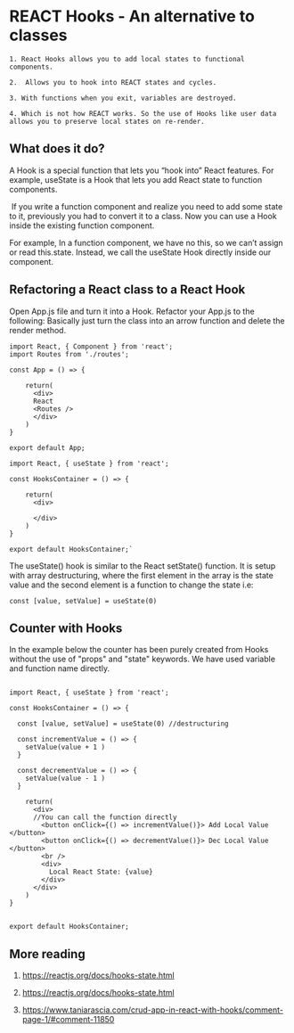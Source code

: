 # REACT Hooks - An alternative to classes

```
1. React Hooks allows you to add local states to functional components.

2.  Allows you to hook into REACT states and cycles. 

3. With functions when you exit, variables are destroyed. 

4. Which is not how REACT works. So the use of Hooks like user data 
allows you to preserve local states on re-render.

```
## What does it do?

A Hook is a special function that lets you “hook into” React features. For example, useState is a Hook that lets you add React state to function components. 

 If you write a function component and realize you need to add some state to it, previously you had to convert it to a class. Now you can use a Hook inside the existing function component.

For example, In a function component, we have no this, so we can’t assign or read this.state. Instead, we call the useState Hook directly inside our component.

## Refactoring a React class to a React Hook

Open  App.js file and turn it into a Hook. Refactor your App.js to the following:
Basically just turn the class into an arrow function and delete the render method. 

```
import React, { Component } from 'react';
import Routes from './routes';

const App = () => {

    return(
      <div>
      React
      <Routes />
      </div>
    )
}

export default App;

```

```
import React, { useState } from 'react';

const HooksContainer = () => {

    return(
      <div>

      </div>
    )
}

export default HooksContainer;`

```

The useState() hook is similar to the React setState() function. It is setup with array destructuring, where the first element in the array is the state value and the second element is a function to change the state i.e:


``` 
const [value, setValue] = useState(0)

```

## Counter with Hooks

In the example below the counter has been purely created from Hooks without the use of "props" and "state" keywords. 
We have used variable and function name directly.

```

import React, { useState } from 'react';

const HooksContainer = () => {

  const [value, setValue] = useState(0) //destructuring

  const incrementValue = () => {
    setValue(value + 1 )
  }

  const decrementValue = () => {
    setValue(value - 1 )
  }

    return(
      <div>
      //You can call the function directly
        <button onClick={() => incrementValue()}> Add Local Value </button>
        <button onClick={() => decrementValue()}> Dec Local Value </button>
        <br />
        <div>
          Local React State: {value}
        </div>
      </div>
    )
}


export default HooksContainer;

```

## More reading 

 1. https://reactjs.org/docs/hooks-state.html 

2. https://reactjs.org/docs/hooks-state.html 

3. https://www.taniarascia.com/crud-app-in-react-with-hooks/comment-page-1/#comment-11850 
